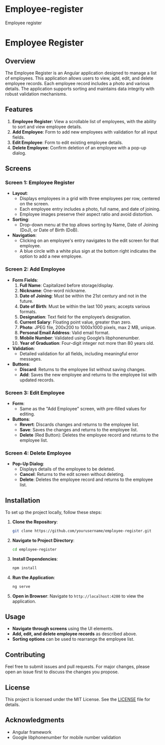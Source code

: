 # Employee-register
Employee register
# Employee Register

## Overview

The Employee Register is an Angular application designed to manage a list of employees. This application allows users to view, add, edit, and delete employee records. Each employee record includes a photo and various details. The application supports sorting and maintains data integrity with robust validation mechanisms.

## Features

1. **Employee Register**: View a scrollable list of employees, with the ability to sort and view employee details.
2. **Add Employee**: Form to add new employees with validation for all input fields.
3. **Edit Employee**: Form to edit existing employee details.
4. **Delete Employee**: Confirm deletion of an employee with a pop-up dialog.

## Screens

### Screen 1: Employee Register

- **Layout**:
  - Displays employees in a grid with three employees per row, centered on the screen.
  - Each employee entry includes a photo, full name, and date of joining.
  - Employee images preserve their aspect ratio and avoid distortion.
- **Sorting**:
  - Drop-down menu at the top allows sorting by Name, Date of Joining (DoJ), or Date of Birth (DoB).
- **Navigation**:
  - Clicking on an employee's entry navigates to the edit screen for that employee.
  - A blue circle with a white plus sign at the bottom right indicates the option to add a new employee.

### Screen 2: Add Employee

- **Form Fields**:
  1. **Full Name**: Capitalized before storage/display.
  2. **Nickname**: One-word nickname.
  3. **Date of Joining**: Must be within the 21st century and not in the future.
  4. **Date of Birth**: Must be within the last 100 years; accepts various formats.
  5. **Designation**: Text field for the employee’s designation.
  6. **Current Salary**: Floating point value, greater than zero.
  7. **Photo**: JPEG file, 200x200 to 1000x1000 pixels, max 2 MB, unique.
  8. **Personal Email Address**: Valid email format.
  9. **Mobile Number**: Validated using Google’s libphonenumber.
  10. **Year of Graduation**: Four-digit integer not more than 80 years old.
- **Validation**:
  - Detailed validation for all fields, including meaningful error messages.
- **Buttons**:
  - **Discard**: Returns to the employee list without saving changes.
  - **Add**: Saves the new employee and returns to the employee list with updated records.

### Screen 3: Edit Employee

- **Form**:
  - Same as the "Add Employee" screen, with pre-filled values for editing.
- **Buttons**:
  - **Revert**: Discards changes and returns to the employee list.
  - **Save**: Saves the changes and returns to the employee list.
  - **Delete** (Red Button): Deletes the employee record and returns to the employee list.

### Screen 4: Delete Employee

- **Pop-Up Dialog**:
  - Displays details of the employee to be deleted.
  - **Cancel**: Returns to the edit screen without deleting.
  - **Delete**: Deletes the employee record and returns to the employee list.

## Installation

To set up the project locally, follow these steps:

1. **Clone the Repository**:
    ```bash
    git clone https://github.com/yourusername/employee-register.git
    ```

2. **Navigate to Project Directory**:
    ```bash
    cd employee-register
    ```

3. **Install Dependencies**:
    ```bash
    npm install
    ```

4. **Run the Application**:
    ```bash
    ng serve
    ```

5. **Open in Browser**:
    Navigate to `http://localhost:4200` to view the application.

## Usage

- **Navigate through screens** using the UI elements.
- **Add, edit, and delete employee records** as described above.
- **Sorting options** can be used to rearrange the employee list.

## Contributing

Feel free to submit issues and pull requests. For major changes, please open an issue first to discuss the changes you propose.

## License

This project is licensed under the MIT License. See the [LICENSE](LICENSE) file for details.

## Acknowledgments

- Angular framework
- Google libphonenumber for mobile number validation

